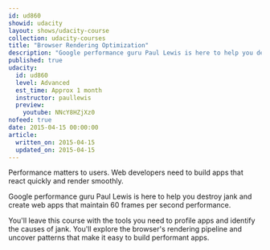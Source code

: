 ```yaml
---
id: ud860
showid: udacity
layout: shows/udacity-course
collection: udacity-courses
title: "Browser Rendering Optimization"
description: "Google performance guru Paul Lewis is here to help you destroy jank and create web apps that maintain 60 frames per second performance."
published: true
udacity:
  id: ud860
  level: Advanced
  est_time: Approx 1 month
  instructor: paullewis
  preview:
    youtube: NNcY8HZjXz0
nofeed: true
date: 2015-04-15 00:00:00
article:
  written_on: 2015-04-15
  updated_on: 2015-04-15
---
```


Performance matters to users. Web developers need to build apps that react 
quickly and render smoothly.

Google performance guru Paul Lewis is here to help you destroy jank and create
web apps that maintain 60 frames per second performance.

You'll leave this course with the tools you need to profile apps and identify
the causes of jank. You'll explore the browser's rendering pipeline and uncover
patterns that make it easy to build performant apps.

